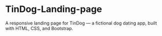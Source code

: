 # TinDog-Landing-page
A responsive landing page for TinDog — a fictional dog dating app, built with HTML, CSS, and Bootstrap.
